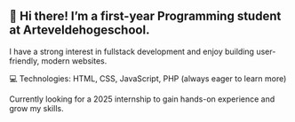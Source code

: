 ## 👋 Hi there! I’m a first-year Programming student at Arteveldehogeschool.
I have a strong interest in fullstack development and enjoy building user-friendly, modern websites.

💻 Technologies: HTML, CSS, JavaScript, PHP (always eager to learn more)

Currently looking for a 2025 internship to gain hands-on experience and grow my skills.

<!--
**daanhoubrechts/daanhoubrechts** is a ✨ _special_ ✨ repository because its `README.md` (this file) appears on your GitHub profile.

Here are some ideas to get you started:

- 🔭 I’m currently working on ...
- 🌱 I’m currently learning ...
- 👯 I’m looking to collaborate on ...
- 🤔 I’m looking for help with ...
- 💬 Ask me about ...
- 📫 How to reach me: ...
- 😄 Pronouns: ...
- ⚡ Fun fact: ...
-->
